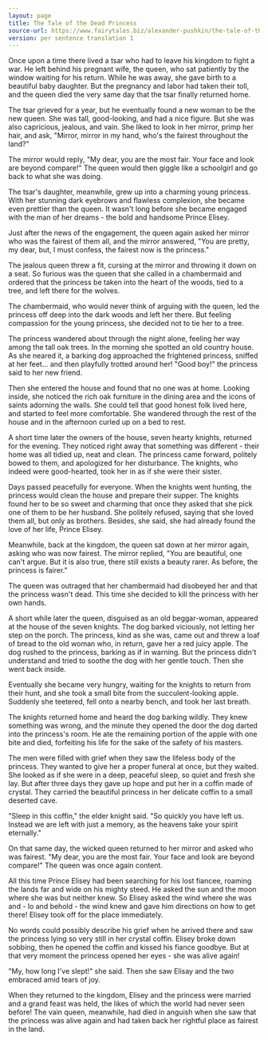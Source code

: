 ```yaml
---
layout: page
title: The Tale of the Dead Princess
source-url: https://www.fairytales.biz/alexander-pushkin/the-tale-of-the-dead-princess.html
version: per sentence translation 1
---
```


Once upon a time there lived a tsar who had to leave his kingdom to fight a war. He left behind his pregnant wife, the queen, who sat patiently by the window waiting for his return. While he was away, she gave birth to a beautiful baby daughter. But the pregnancy and labor had taken their toll, and the queen died the very same day that the tsar finally returned home.

The tsar grieved for a year, but he eventually found a new woman to be the new queen. She was tall, good-looking, and had a nice figure. But she was also capricious, jealous, and vain. She liked to look in her mirror, primp her hair, and ask, "Mirror, mirror in my hand, who's the fairest throughout the land?"

The mirror would reply, "My dear, you are the most fair. Your face and look are beyond compare!" The queen would then giggle like a schoolgirl and go back to what she was doing.

The tsar's daughter, meanwhile, grew up into a charming young princess. With her stunning dark eyebrows and flawless complexion, she became even prettier than the queen. It wasn't long before she became engaged with the man of her dreams - the bold and handsome Prince Elisey.

Just after the news of the engagement, the queen again asked her mirror who was the fairest of them all, and the mirror answered, "You are pretty, my dear, but, I must confess, the fairest now is the princess."

The jealous queen threw a fit, cursing at the mirror and throwing it down on a seat. So furious was the queen that she called in a chambermaid and ordered that the princess be taken into the heart of the woods, tied to a tree, and left there for the wolves.

The chambermaid, who would never think of arguing with the queen, led the princess off deep into the dark woods and left her there. But feeling compassion for the young princess, she decided not to tie her to a tree.

The princess wandered about through the night alone, feeling her way among the tall oak trees. In the morning she spotted an old country house. As she neared it, a barking dog approached the frightened princess, sniffed at her feet... and then playfully trotted around her! "Good boy!" the princess said to her new friend.

Then she entered the house and found that no one was at home. Looking inside, she noticed the rich oak furniture in the dining area and the icons of saints adorning the walls. She could tell that good honest folk lived here, and started to feel more comfortable. She wandered through the rest of the house and in the afternoon curled up on a bed to rest.

A short time later the owners of the house, seven hearty knights, returned for the evening. They noticed right away that something was different - their home was all tidied up, neat and clean. The princess came forward, politely bowed to them, and apologized for her disturbance. The knights, who indeed were good-hearted, took her in as if she were their sister.

Days passed peacefully for everyone. When the knights went hunting, the princess would clean the house and prepare their supper. The knights found her to be so sweet and charming that once they asked that she pick one of them to be her husband. She politely refused, saying that she loved them all, but only as brothers. Besides, she said, she had already found the love of her life, Prince Elisey.

Meanwhile, back at the kingdom, the queen sat down at her mirror again, asking who was now fairest. The mirror replied, "You are beautiful, one can't argue. But it is also true, there still exists a beauty rarer. As before, the princess is fairer."

The queen was outraged that her chambermaid had disobeyed her and that the princess wasn't dead. This time she decided to kill the princess with her own hands.

A short while later the queen, disguised as an old beggar-woman, appeared at the house of the seven knights. The dog barked viciously, not letting her step on the porch. The princess, kind as she was, came out and threw a loaf of bread to the old woman who, in return, gave her a red juicy apple. The dog rushed to the princess, barking as if in warning. But the princess didn't understand and tried to soothe the dog with her gentle touch. Then she went back inside.

Eventually she became very hungry, waiting for the knights to return from their hunt, and she took a small bite from the succulent-looking apple. Suddenly she teetered, fell onto a nearby bench, and took her last breath.

The knights returned home and heard the dog barking wildly. They knew something was wrong, and the minute they opened the door the dog darted into the princess's room. He ate the remaining portion of the apple with one bite and died, forfeiting his life for the sake of the safety of his masters.

The men were filled with grief when they saw the lifeless body of the princess. They wanted to give her a proper funeral at once, but they waited. She looked as if she were in a deep, peaceful sleep, so quiet and fresh she lay. But after three days they gave up hope and put her in a coffin made of crystal. They carried the beautiful princess in her delicate coffin to a small deserted cave.

"Sleep in this coffin," the elder knight said. "So quickly you have left us. Instead we are left with just a memory, as the heavens take your spirit eternally."

On that same day, the wicked queen returned to her mirror and asked who was fairest. "My dear, you are the most fair. Your face and look are beyond compare!" The queen was once again content.

All this time Prince Elisey had been searching for his lost fiancee, roaming the lands far and wide on his mighty steed. He asked the sun and the moon where she was but neither knew. So Elisey asked the wind where she was and - lo and behold - the wind knew and gave him directions on how to get there! Elisey took off for the place immediately.

No words could possibly describe his grief when he arrived there and saw the princess lying so very still in her crystal coffin. Elisey broke down sobbing, then he opened the coffin and kissed his fiance goodbye. But at that very moment the princess opened her eyes - she was alive again!

"My, how long I've slept!" she said. Then she saw Elisay and the two embraced amid tears of joy.

When they returned to the kingdom, Elisey and the princess were married and a grand feast was held, the likes of which the world had never seen before! The vain queen, meanwhile, had died in anguish when she saw that the princess was alive again and had taken back her rightful place as fairest in the land.